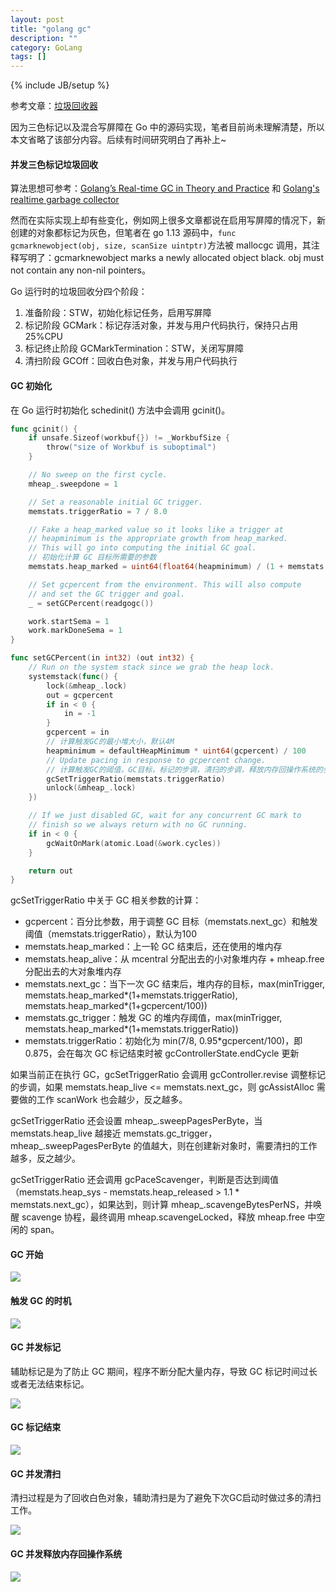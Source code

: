 ```yaml
---
layout: post
title: "golang gc"
description: ""
category: GoLang
tags: []
---
```

{% include JB/setup %}

参考文章：[垃圾回收器](https://changkun.de/golang/zh-cn/part2runtime/ch08gc/)

因为三色标记以及混合写屏障在 Go 中的源码实现，笔者目前尚未理解清楚，所以本文省略了该部分内容。后续有时间研究明白了再补上~

#### 并发三色标记垃圾回收

算法思想可参考：[Golang’s Real-time GC in Theory and Practice](https://making.pusher.com/golangs-real-time-gc-in-theory-and-practice/index.html) 和 [Golang's realtime garbage collector](https://www.youtube.com/watch?v=n59VtiRx34s&t=1151)

然而在实际实现上却有些变化，例如网上很多文章都说在启用写屏障的情况下，新创建的对象都标记为灰色，但笔者在 go 1.13 源码中，`func gcmarknewobject(obj, size, scanSize uintptr)`方法被 mallocgc 调用，其注释写明了：gcmarknewobject marks a newly allocated object black. obj must not contain any non-nil pointers。

Go 运行时的垃圾回收分四个阶段：

1. 准备阶段：STW，初始化标记任务，启用写屏障
1. 标记阶段 GCMark：标记存活对象，并发与用户代码执行，保持只占用25%CPU
1. 标记终止阶段 GCMarkTermination：STW，关闭写屏障
1. 清扫阶段 GCOff：回收白色对象，并发与用户代码执行

<!--more-->

#### GC 初始化

在 Go 运行时初始化 schedinit() 方法中会调用 gcinit()。

```go
func gcinit() {
    if unsafe.Sizeof(workbuf{}) != _WorkbufSize {
        throw("size of Workbuf is suboptimal")
    }

    // No sweep on the first cycle.
    mheap_.sweepdone = 1

    // Set a reasonable initial GC trigger.
    memstats.triggerRatio = 7 / 8.0

    // Fake a heap_marked value so it looks like a trigger at
    // heapminimum is the appropriate growth from heap_marked.
    // This will go into computing the initial GC goal.
    // 初始化计算 GC 目标所需要的参数
    memstats.heap_marked = uint64(float64(heapminimum) / (1 + memstats.triggerRatio))

    // Set gcpercent from the environment. This will also compute
    // and set the GC trigger and goal.
    _ = setGCPercent(readgogc())

    work.startSema = 1
    work.markDoneSema = 1
}

func setGCPercent(in int32) (out int32) {
    // Run on the system stack since we grab the heap lock.
    systemstack(func() {
        lock(&mheap_.lock)
        out = gcpercent
        if in < 0 {
            in = -1
        }
        gcpercent = in
        // 计算触发GC的最小堆大小，默认4M
        heapminimum = defaultHeapMinimum * uint64(gcpercent) / 100
        // Update pacing in response to gcpercent change.
        // 计算触发GC的阈值，GC目标，标记的步调，清扫的步调，释放内存回操作系统的步调
        gcSetTriggerRatio(memstats.triggerRatio)
        unlock(&mheap_.lock)
    })

    // If we just disabled GC, wait for any concurrent GC mark to
    // finish so we always return with no GC running.
    if in < 0 {
        gcWaitOnMark(atomic.Load(&work.cycles))
    }

    return out
}
```

gcSetTriggerRatio 中关于 GC 相关参数的计算：

* gcpercent：百分比参数，用于调整 GC 目标（memstats.next_gc）和触发阈值（memstats.triggerRatio），默认为100
* memstats.heap_marked：上一轮 GC 结束后，还在使用的堆内存
* memstats.heap_alive：从 mcentral 分配出去的小对象堆内存 + mheap.free 分配出去的大对象堆内存
* memstats.next_gc：当下一次 GC 结束后，堆内存的目标，max(minTrigger, memstats.heap_marked*(1+memstats.triggerRatio), memstats.heap_marked*(1+gcpercent/100))
* memstats.gc_trigger：触发 GC 的堆内存阈值，max(minTrigger, memstats.heap_marked*(1+memstats.triggerRatio))
* memstats.triggerRatio：初始化为 min(7/8, 0.95*gcpercent/100)，即0.875，会在每次 GC 标记结束时被 gcControllerState.endCycle 更新

如果当前正在执行 GC，gcSetTriggerRatio 会调用 gcController.revise 调整标记的步调，如果 memstats.heap_live <= memstats.next_gc，则 gcAssistAlloc 需要做的工作 scanWork 也会越少，反之越多。

gcSetTriggerRatio 还会设置 mheap_.sweepPagesPerByte，当 memstats.heap_live 越接近 memstats.gc_trigger，mheap_.sweepPagesPerByte 的值越大，则在创建新对象时，需要清扫的工作越多，反之越少。

gcSetTriggerRatio 还会调用 gcPaceScavenger，判断是否达到阈值（memstats.heap_sys - memstats.heap_released > 1.1 * memstats.next_gc），如果达到，则计算 mheap_.scavengeBytesPerNS，并唤醒 scavenge 协程，最终调用 mheap.scavengeLocked，释放 mheap.free 中空闲的 span。

#### GC 开始

![](/assets/img/golang-gc-start.png)

#### 触发 GC 的时机

![](/assets/img/golang-gc-trigger.png)

#### GC 并发标记

辅助标记是为了防止 GC 期间，程序不断分配大量内存，导致 GC 标记时间过长或者无法结束标记。

![](/assets/img/golang-gc-mark.png)

#### GC 标记结束

![](/assets/img/golang-gc-mark-termination.png)

#### GC 并发清扫

清扫过程是为了回收白色对象，辅助清扫是为了避免下次GC启动时做过多的清扫工作。

![](/assets/img/golang-gc-sweep.png)

#### GC 并发释放内存回操作系统

![](/assets/img/golang-gc-scavenge.png)
